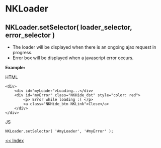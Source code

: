 # NKLoader


NKLoader.setSelector( loader_selector, error_selector )
----------------------------------------------------------------------------
- The loader will be displayed when there is an ongoing ajax request in progress.
- Error box will be displayed when a javascript error occurs.

**Example:**

HTML

    <div>
        <div id="myLoader">Loading...</div>
        <div id="myError" class="NKHide_dst" style="color: red">
            <p> Error while loading :( </p>
            <a class="NKHide_btn NKLink">Close</a>
        </div>
    </div>

JS

    NKLoader.setSelector( '#myLoader', '#myError' );


[<< Index](../../../../)